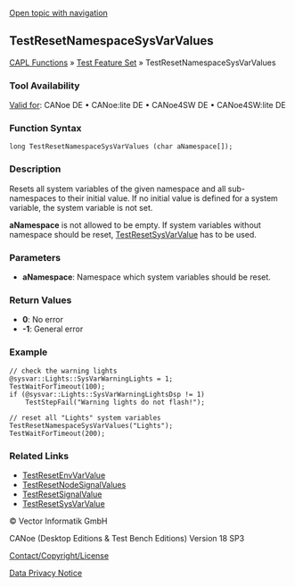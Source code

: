 [Open topic with navigation](../../../../../CANoeDEFamily.htm#Topics/CAPLFunctions/Test/Functions/CAPLfunctionTestResetNamespaceSysVarValues.md)

## TestResetNamespaceSysVarValues

[CAPL Functions](../../CAPLfunctions.md) » [Test Feature Set](../CAPLfunctionsTFSOverview.md) » TestResetNamespaceSysVarValues

### Tool Availability

[Valid for](../../../Shared/FeatureAvailability.md): CANoe DE • CANoe:lite DE • CANoe4SW DE • CANoe4SW:lite DE

### Function Syntax

```plaintext
long TestResetNamespaceSysVarValues (char aNamespace[]);
```

### Description

Resets all system variables of the given namespace and all sub-namespaces to their initial value. If no initial value is defined for a system variable, the system variable is not set.

**aNamespace** is not allowed to be empty. If system variables without namespace should be reset, [TestResetSysVarValue](CAPLfunctionTestResetSysVarValue.md) has to be used.

### Parameters

- **aNamespace**: Namespace which system variables should be reset.

### Return Values

- **0**: No error
- **-1**: General error

### Example

```plaintext
// check the warning lights
@sysvar::Lights::SysVarWarningLights = 1;
TestWaitForTimeout(100);
if (@sysvar::Lights::SysVarWarningLightsDsp != 1)
    TestStepFail("Warning lights do not flash!");

// reset all "Lights" system variables
TestResetNamespaceSysVarValues("Lights");
TestWaitForTimeout(200);
```

### Related Links

- [TestResetEnvVarValue](CAPLfunctionTestResetEnvVarValue.md)
- [TestResetNodeSignalValues](CAPLfunctionTestResetNodeSignalValues.md)
- [TestResetSignalValue](CAPLfunctionTestResetSignalValue.md)
- [TestResetSysVarValue](CAPLfunctionTestResetSysVarValue.md)

© Vector Informatik GmbH

CANoe (Desktop Editions & Test Bench Editions) Version 18 SP3

[Contact/Copyright/License](../../../Shared/ContactCopyrightLicense.md)

[Data Privacy Notice](https://www.vector.com/int/en/company/get-info/privacy-policy/)